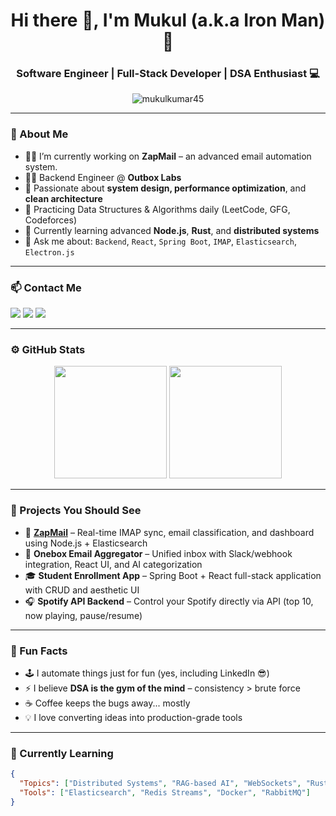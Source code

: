 <!-- Profile Header -->
<h1 align="center">Hi there 👋, I'm Mukul (a.k.a Iron Man) 🦾</h1>
<h3 align="center">Software Engineer | Full-Stack Developer | DSA Enthusiast 💻</h3>

<p align="center">
  <img src="https://komarev.com/ghpvc/?username=mukulkumar45&label=Profile%20views&color=0e75b6&style=flat" alt="mukulkumar45" />
</p>

---

### 💼 About Me

- 👨‍💻 I’m currently working on **ZapMail** – an advanced email automation system.
- 👨‍💼 Backend Engineer @ **Outbox Labs**
- 🔭 Passionate about **system design, performance optimization**, and **clean architecture**
- 🎯 Practicing Data Structures & Algorithms daily (LeetCode, GFG, Codeforces)
- 🌱 Currently learning advanced **Node.js**, **Rust**, and **distributed systems**
- 💬 Ask me about: `Backend`, `React`, `Spring Boot`, `IMAP`, `Elasticsearch`, `Electron.js`

---

### 📫 Contact Me

<p>
  <a href="mailto:youremail@example.com"><img src="https://img.shields.io/badge/Email-D14836?style=flat&logo=gmail&logoColor=white"/></a>
  <a href="https://www.linkedin.com/in/yourlinkedin"><img src="https://img.shields.io/badge/LinkedIn-0077B5?style=flat&logo=linkedin&logoColor=white"/></a>
  <a href="https://yourportfolio.com"><img src="https://img.shields.io/badge/Portfolio-000000?style=flat&logo=githubpages&logoColor=white"/></a>
</p>

---

### ⚙️ GitHub Stats

<p align="center">
  <img src="https://github-readme-stats.vercel.app/api?username=mukulkumar45&show_icons=true&theme=radical" height="180" />
  <img src="https://github-readme-stats.vercel.app/api/top-langs/?username=mukulkumar45&layout=compact&theme=radical" height="180" />
</p>

---

### 📌 Projects You Should See

- 🚀 **[ZapMail](https://github.com/yourusername/zapmail)** – Real-time IMAP sync, email classification, and dashboard using Node.js + Elasticsearch
- 📩 **Onebox Email Aggregator** – Unified inbox with Slack/webhook integration, React UI, and AI categorization
- 🎓 **Student Enrollment App** – Spring Boot + React full-stack application with CRUD and aesthetic UI
- 🎧 **Spotify API Backend** – Control your Spotify directly via API (top 10, now playing, pause/resume)

---

### 🤯 Fun Facts

- 🕹️ I automate things just for fun (yes, including LinkedIn 😎)
- ⚡ I believe **DSA is the gym of the mind** – consistency > brute force
- ☕ Coffee keeps the bugs away... mostly
- 💡 I love converting ideas into production-grade tools

---

### 🧠 Currently Learning

```json
{
  "Topics": ["Distributed Systems", "RAG-based AI", "WebSockets", "Rust"],
  "Tools": ["Elasticsearch", "Redis Streams", "Docker", "RabbitMQ"]
}
